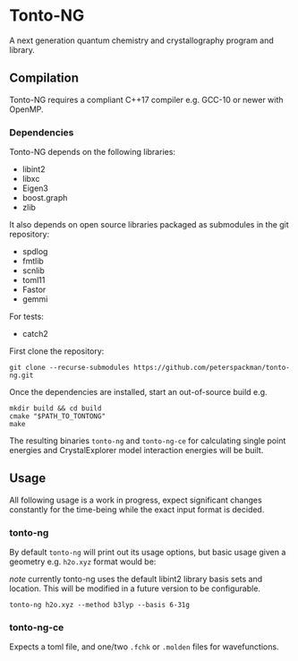 # Tonto-NG

A next generation quantum chemistry and crystallography program and library.


## Compilation

Tonto-NG requires a compliant C++17 compiler e.g. GCC-10 or newer
with OpenMP.

### Dependencies

Tonto-NG depends on the following libraries:

- libint2
- libxc
- Eigen3
- boost.graph
- zlib

It also depends on open source libraries packaged as submodules in the
git repository:

- spdlog
- fmtlib
- scnlib
- toml11
- Fastor
- gemmi

For tests:

- catch2

First clone the repository:
```
git clone --recurse-submodules https://github.com/peterspackman/tonto-ng.git
```

Once the dependencies are installed, start an out-of-source build e.g.
```
mkdir build && cd build
cmake "$PATH_TO_TONTONG"
make
```

The resulting binaries `tonto-ng` and `tonto-ng-ce` for calculating
single point energies and CrystalExplorer model interaction energies
will be built.


## Usage

All following usage is a work in progress, expect significant changes
constantly for the time-being while the exact input format is decided.

### tonto-ng
By default `tonto-ng` will print out its usage options, but basic usage
given a geometry e.g. `h2o.xyz` format would be:

*note* currently tonto-ng uses the default libint2 library basis sets
and location. This will be modified in a future version to be configurable.

```
tonto-ng h2o.xyz --method b3lyp --basis 6-31g
```

### tonto-ng-ce

Expects a toml file, and one/two `.fchk` or `.molden` files for wavefunctions.
